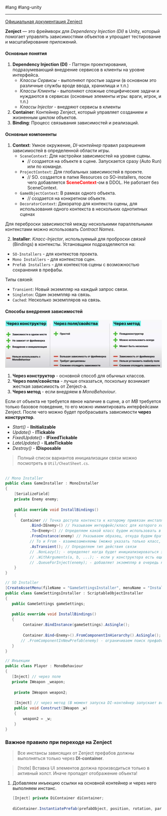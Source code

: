 #lang #lang-unity 

---
[Официальная документация Zenject](https://github.com/modesttree/Zenject)

**Zenject** — это фреймворк для *Dependency Injection (DI)* в Unity, который помогает управлять зависимостями объектов и упрощает тестирование и масштабирование приложений.

#### Основные понятия

1. **Dependency Injection (DI)** - Паттерн проектирования, подразумевающий внедрение сервисов в клиенты на уровне интерфейса.
	- *Классы Сервисы* - выполняют простые задачи (в основном это различные службы вроде ввода, хранилища и т.п.)
	- *Классы Клиенты* - выполняют сложные специфические задачи и нуждаются в сервисах (основные элементы игры: враги, игрок, и т.п.)
	- *Классы Injector* - внедряют сервисы в клиенты
2. **Container**: Контейнер Zenject, который управляет созданием и жизненным циклом объектов.
3. **Binding**: Процесс связывания зависимостей и реализаций.

#### Основные компоненты

1. **Context**:  Умное окружение, *DI-контейнер* правил разрешения зависимостей в определенной области игры.
   - `SceneContext`: Для настройки зависимостей на уровне сцены. 
	   - // создается на объекте в сцене. Запускается сразу (Auto Run) или по команде.
   - `ProjectContext`: Для глобальных зависимостей в проекте. 
	   - // SO. создается в папке Resources со SO-installers, после чего добавляется **<font color="#ff0000">SceneContext</font>**-ом в DDOL. Не работает без SceneContext.
   - `GameObjectContext`: В рамках одного объекта. 
	   - // создается на конкретном объекте.
   - `DecoratorContext`: Декоратор для контекста сцены, для использования одного контекста в нескольких однотипных сценах

Для переброски зависимостей между несколькими параллельными контекстами можно использовать *Contract Names*.


2. **Installer**: *Класс-Injector*, используемый для проброски *связей* (Bindings) в контексты. 
Установщики подразделяются на:
- `SO-Installers` - для контекстов проекта.
- `Mono Installers` - для контекстов сцен.
- `Prefab Installers` - для контекстов сцены с возможностью сохранения в префабы.

Типы связей:
   - `Transient`: Новый экземпляр на каждый запрос связи.
   - `Singleton`: Один экземпляр на связь.
   - `Cached`: Несколько экземпляров на связь.

#### Способы внедрения зависимостей

![|700](heap/_files/Unity/Pasted%20image%2020240821193837.png)
1. **Через конструктор** - основной способ для обычных классов.
2. **Через поля/свойства** - лучше отказаться, поскольку возникает жесткая зависимость от Zenject-а.
3. **Через метод** - если внедряем в *MonoBehaviour*.

Если от объекта не требуется явное наличие в сцене, а от *MB*  требуется только базовое поведение, то его можно иммитировать интерфейсами Zenject.
После чего можно будет пробрасывать зависимости **через конструктор**.

- *Start()* - **IInitializable**
- *Update()* - **ITickable**
- *FixedUpdate()* - **IFixedTickable**
- *LateUpdate()* - **ILateTickable**
- *Destroy()* - **IDisposable**


> Полный список вариантов инициализации связи можно посмотреть в `Util/CheatSheet.cs`.

```csharp

// Mono Installer
public class GameInstaller : MonoInstaller
{
	[SerializeField]
	private Enemy enemy;
	
	public override void InstallBindings()
	{
	   Container // Точка доступа контекста к которому привязан инсталлер
		   .Bind<IEnemy>() // Указываем интерфейс/класс для которого хотим задать реализацию в рамках контекста.
		   .To<Enemy>() // Определяем какой класс будем использовать в качестве реализации интерфейса
		   .FromInstance(enemy) // Указываем образец, откуда будем брать зависимости при создании экземпляров
		   // To и From - взаимозаменяемы (можно указать только класс, только шаблон, или и то и другое).
		   .AsTransient(); // Определяем тип действия связи
		   // .NonLazy(); - определяет когда будет инициализироваться экземпляр (по-умолчанию при первом запросе, с NonLazy - сразу при запуске контекста с инсталлерами)
		   // .WithArguments(a, b, ...); - если у конструктора есть еще аргументы, которых нет ни в одном контексте.
		   // .QueueForInject(enemy); - добавляет экземпляр в очередь на немедленную привязку ко всем точкам инъекции, без необходимости запроса с их стороны. (дополняет собой NonLazy, который отвечает только за инициализацию самого экземпляра)
	}
}
```

```csharp
// SO Installer
[CreateAssetMenu(fileName = "GameSettingsInstaller", menuName = "Installers/GameSettingsInstaller")]
public class GameSettingsInstaller : ScriptableObjectInstaller
{
   public GameSettings gameSettings;

   public override void InstallBindings()
   {
		Container.BindInstance(gameSettings).AsSingle();

		Container.Bind<Enemy>().FromComponentInHierarchy().AsSingle(); // FCIH - ищет экземпляр среди всех объектов в пределах контекста инсталлера
	   // .FromComponentInNewPrefab(enemy) - ограничиваем поиск префабом частью которого является enemy
   }
}
```

```csharp
// Инъекции
public class Player : MonoBehaviour
{
   [Inject] // через поле
   private IWeapon _weapon;

	private IWeapon weapon2;

	[Inject] // через метод (В момент запуска DI-контейнер запускает все методы инъекций которые может найти)
	public void Construct(IWeapon _w)
	{
		weapon2 = _w;
	}
}


```

### Важное правило при переходе на Zenject

> Все инстансы зависящих от Zenject префабов должны выполняться только через **DI-container**.

> [!note]  Вставка UI элементов должна производиться только в активный холст. Иначе пропадет отображение объекта!

1. Добавляем инъекцию ссылки на основной контейнер и через него выполняем инстанс.
	```csharp
	[Inject] private DiContainer diContainer;

	diContainer.InstantiatePrefab(prefabObject, position, rotation, parent);
	```

